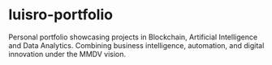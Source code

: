 # luisro-portfolio
Personal portfolio showcasing projects in Blockchain, Artificial Intelligence and Data Analytics. Combining business intelligence, automation, and digital innovation under the MMDV vision.

